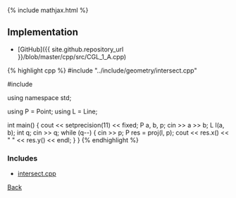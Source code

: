 {% include mathjax.html %}



## Implementation

- [GitHub]({{ site.github.repository_url }}/blob/master/cpp/src/CGL_1_A.cpp)

{% highlight cpp %}
#include "../include/geometry/intersect.cpp"

#include <iomanip>

using namespace std;

using P = Point<float11>;
using L = Line<float11>;

int main() {
  cout << setprecision(11) << fixed;
  P a, b, p;
  cin >> a >> b;
  L l(a, b);
  int q;
  cin >> q;
  while (q--) {
    cin >> p;
    P res = proj(l, p);
    cout << res.x() << " " << res.y() << endl;
  }
}
{% endhighlight %}

### Includes

- [intersect.cpp](../include/geometry/intersect)

[Back](..)
